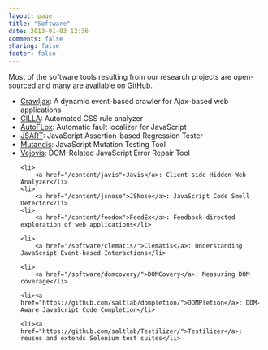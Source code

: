 ```yaml
---
layout: page
title: "Software"
date: 2013-01-03 12:36
comments: false
sharing: false
footer: false
---
```


<div>
Most of the software tools resulting from our research projects are open-sourced and many are available on <a href="https://github.com/saltlab/">GitHub</a>.</div>
	
<p>	
<ul>
	<li>
		<a href="http://crawljax.com">Crawljax</a>: A dynamic event-based crawler for Ajax-based web applications</li>
	<li>
		<a href="https://github.com/saltlab/cilla">CILLA</a>: Automated CSS rule analyzer</li>
	<li>
		<a href="http://ece.ubc.ca/~frolino/projects/autoflox/">AutoFLox</a>:&nbsp;Automatic fault localizer for JavaScript</li>
	<li>
		<a href="/content/jsart/">JSART</a>: JavaScript Assertion-based Regression Tester</li>
	<li>
		<a href="https://github.com/saltlab/mutandis/">Mutandis</a>: JavaScript Mutation Testing Tool</li>
	<li>
		<a href="http://ece.ubc.ca/~frolino/projects/vejovis/">Vejovis</a>: DOM-Related JavaScript Error Repair Tool</li>

	<li>
		<a href="/content/javis">Javis</a>: Client-side Hidden-Web Analyzer</li>	
	<li>
		<a href="/content/jsnose">JSNose</a>: JavaScript Code Smell Detector</li>	
	<li>
		<a href="/content/feedex">FeedEx</a>: Feedback-directed exploration of web applications</li>	
	
	<li>
		<a href="/software/clematis/">Clematis</a>: Understanding JavaScript Event-based Interactions</li>	 
	
	<li>
		<a href="/software/domcovery/">DOMCovery</a>: Measuring DOM coverage</li>

	<li><a href="https://github.com/saltlab/dompletion/">DOMPletion</a>: DOM-Aware JavaScript Code Completion</li>
	
	<li><a href="https://github.com/saltlab/Testilizer/">Testilizer</a>: reuses and extends Selenium test suites</li>

	
</ul>
</p>
